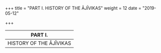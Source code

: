 +++
title = "PART I. HISTORY OF THE ĀJĪVIKAS"
weight = 12
date = "2019-05-12"

+++







|         PART I.         |
| :---------------------: |
| HISTORY OF THE ĀJĪVIKAS |

